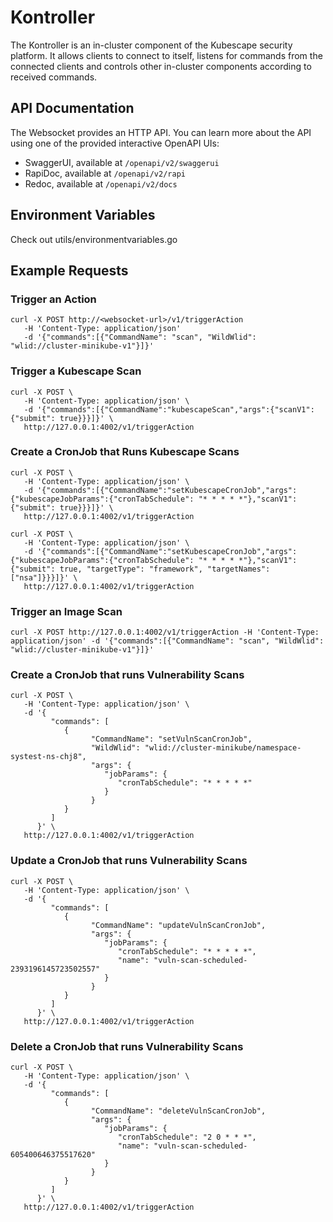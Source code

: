 # Kontroller 

The Kontroller is an in-cluster component of the Kubescape security platform.
It allows clients to connect to itself, listens for commands from the connected clients and controls other in-cluster components according to received commands.


## API Documentation

The Websocket provides an HTTP API.
You can learn more about the API using one of the provided interactive OpenAPI UIs:
- SwaggerUI, available at `/openapi/v2/swaggerui`
- RapiDoc, available at `/openapi/v2/rapi`
- Redoc, available at `/openapi/v2/docs`


## Environment Variables

Check out utils/environmentvariables.go

## Example Requests

### Trigger an Action

```
curl -X POST http://<websocket-url>/v1/triggerAction
   -H 'Content-Type: application/json'
   -d '{"commands":[{"CommandName": "scan", "WildWlid": "wlid://cluster-minikube-v1"}]}'
```

### Trigger a Kubescape Scan

```
curl -X POST \
   -H 'Content-Type: application/json' \
   -d '{"commands":[{"CommandName":"kubescapeScan","args":{"scanV1": {"submit": true}}}]}' \
   http://127.0.0.1:4002/v1/triggerAction
```

### Create a CronJob that Runs Kubescape Scans

```
curl -X POST \
   -H 'Content-Type: application/json' \
   -d '{"commands":[{"CommandName":"setKubescapeCronJob","args":{"kubescapeJobParams":{"cronTabSchedule": "* * * * *"},"scanV1": {"submit": true}}}]}' \
   http://127.0.0.1:4002/v1/triggerAction
```

```
curl -X POST \
   -H 'Content-Type: application/json' \
   -d '{"commands":[{"CommandName":"setKubescapeCronJob","args":{"kubescapeJobParams":{"cronTabSchedule": "* * * * *"},"scanV1": {"submit": true, "targetType": "framework", "targetNames": ["nsa"]}}}]}' \
   http://127.0.0.1:4002/v1/triggerAction
```

### Trigger an Image Scan

```
curl -X POST http://127.0.0.1:4002/v1/triggerAction -H 'Content-Type: application/json' -d '{"commands":[{"CommandName": "scan", "WildWlid": "wlid://cluster-minikube-v1"}]}'
```
   
### Create a CronJob that runs Vulnerability Scans

```
curl -X POST \
   -H 'Content-Type: application/json' \
   -d '{
         "commands": [
            {
                  "CommandName": "setVulnScanCronJob",
                  "WildWlid": "wlid://cluster-minikube/namespace-systest-ns-chj8",
                  "args": {
                     "jobParams": {
                        "cronTabSchedule": "* * * * *"
                     }
                  }
            }
         ]
      }' \
   http://127.0.0.1:4002/v1/triggerAction
```

### Update a CronJob that runs Vulnerability Scans

```
curl -X POST \
   -H 'Content-Type: application/json' \
   -d '{
         "commands": [
            {
                  "CommandName": "updateVulnScanCronJob",
                  "args": {
                     "jobParams": {
                        "cronTabSchedule": "* * * * *",
                        "name": "vuln-scan-scheduled-2393196145723502557"
                     }
                  }
            }
         ]
      }' \
   http://127.0.0.1:4002/v1/triggerAction
```

### Delete a CronJob that runs Vulnerability Scans

```
curl -X POST \
   -H 'Content-Type: application/json' \
   -d '{
         "commands": [
            {
                  "CommandName": "deleteVulnScanCronJob",
                  "args": {
                     "jobParams": {
                        "cronTabSchedule": "2 0 * * *",
                        "name": "vuln-scan-scheduled-605400646375517620"
                     }
                  }
            }
         ]
      }' \
   http://127.0.0.1:4002/v1/triggerAction
```
